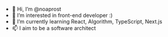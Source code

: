 - 👋 Hi, I’m @noaprost
- 👀 I’m interested in front-end developer :)
- 🌱 I’m currently learning React, Algorithm, TypeScript, Next.js
- 📫 I aim to be a software architect

<!---
noaprost/noaprost is a ✨ special ✨ repository because its `README.md` (this file) appears on your GitHub profile.
You can click the Preview link to take a look at your changes.
--->

